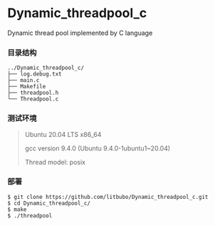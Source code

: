 # Dynamic_threadpool_c
Dynamic thread pool implemented by C language

### 目录结构

```
../Dynamic_threadpool_c/
├── log.debug.txt
├── main.c
├── Makefile
├── threadpool.h
└── Threadpool.c
```

### 测试环境

> Ubuntu 20.04 LTS x86_64
>
> gcc version 9.4.0 (Ubuntu 9.4.0-1ubuntu1~20.04) 
>
> Thread model: posix
>

### 部署

 ```
 $ git clone https://github.com/litbubo/Dynamic_threadpool_c.git
 $ cd Dynamic_threadpool_c/
 $ make
 $ ./threadpool
 ```

